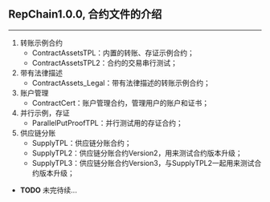 ## RepChain1.0.0, 合约文件的介绍
***
1. 转账示例合约
    * ContractAssetsTPL：内置的转账、存证示例合约；
    * ContractAssetsTPL2：合约的交易串行测试；
2. 带有法律描述
    * ContractAssets_Legal：带有法律描述的转账示例合约；
3. 账户管理
    * ContractCert：账户管理合约，管理用户的账户和证书；
4. 并行示例，存证
    * ParallelPutProofTPL：并行测试用的存证合约；
5. 供应链分账
    * SupplyTPL：供应链分账合约；
    * SupplyTPL2：供应链分账合约Version2，用来测试合约版本升级；
    * SupplyTPL3：供应链分账合约Version3，与SupplyTPL2一起用来测试合约版本升级；

* **TODO**  未完待续...